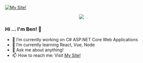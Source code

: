 [![My Site!](https://sol3.me/images/socialsTag.png)](https://sol3.me/)
<p align="center">
  <img src="https://www.codewars.com/users/sol3uk/badges/large">
</p>

### Hi ... I'm Ben! 👋

- 🔭 I’m currently working on C# ASP.NET Core Web Applications
- 🌱 I’m currently learning React, Vue, Node
- 💬 Ask me about anything!
- 📫 How to reach me: Visit [My Site!](https://sol3.me/)

